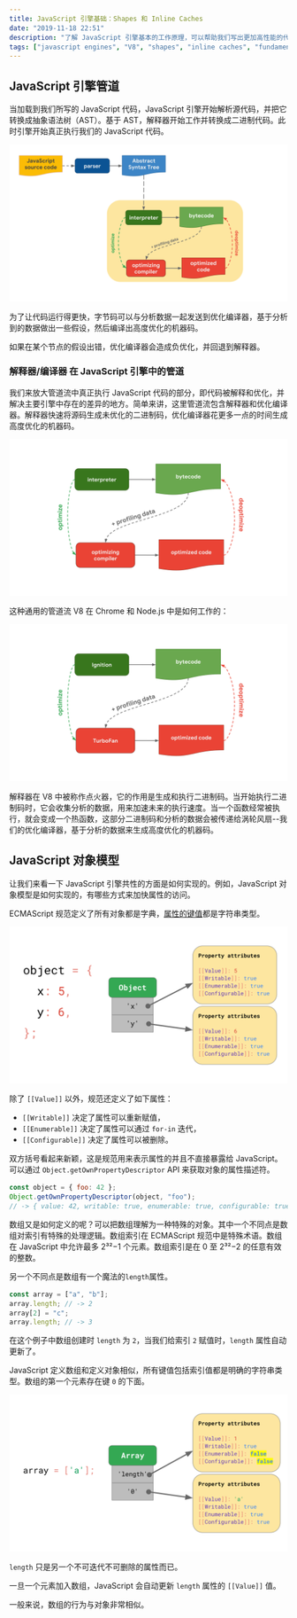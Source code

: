 ```yaml
---
title: JavaScript 引擎基础：Shapes 和 Inline Caches
date: "2019-11-18 22:51"
description: "了解 JavaScript 引擎基本的工作原理，可以帮助我们写出更加高性能的代码。"
tags: ["javascript engines", "V8", "shapes", "inline caches", "fundamentals"]
---
```


## JavaScript 引擎管道

当加载到我们所写的 JavaScript 代码，JavaScript 引擎开始解析源代码，并把它转换成抽象语法树（AST）。基于 AST，解释器开始工作并转换成二进制代码。此时引擎开始真正执行我们的 JavaScript 代码。

![js engine pipeline](js-engine-pipeline.svg)

为了让代码运行得更快，字节码可以与分析数据一起发送到优化编译器，基于分析到的数据做出一些假设，然后编译出高度优化的机器码。

如果在某个节点的假设出错，优化编译器会造成负优化，并回退到解释器。

### 解释器/编译器 在 JavaScript 引擎中的管道

我们来放大管道流中真正执行 JavaScript 代码的部分，即代码被解释和优化，并解决主要引擎中存在的差异的地方。简单来讲，这里管道流包含解释器和优化编译器。解释器快速将源码生成未优化的二进制码，优化编译器花更多一点的时间生成高度优化的机器码。

![interpreter optimizing compiler](interpreter-optimizing-compiler.svg)

这种通用的管道流 V8 在 Chrome 和 Node.js 中是如何工作的：

![interpreter optimizing compiler v8](interpreter-optimizing-compiler-v8.svg)

解释器在 V8 中被称作点火器，它的作用是生成和执行二进制码。当开始执行二进制码时，它会收集分析的数据，用来加速未来的执行速度。当一个函数经常被执行，就会变成一个热函数，这部分二进制码和分析的数据会被传递给涡轮风扇--我们的优化编译器，基于分析的数据来生成高度优化的机器码。

## JavaScript 对象模型

让我们来看一下 JavaScript 引擎共性的方面是如何实现的。例如，JavaScript 对象模型是如何实现的，有哪些方式来加快属性的访问。

ECMAScript 规范定义了所有对象都是字典，[属性的键值](https://tc39.es/ecma262/#sec-property-attributes)都是字符串类型。

![object model](object-model.svg)

除了 `[[Value]]` 以外，规范还定义了如下属性：

- `[[Writable]]` 决定了属性可以重新赋值，
- `[[Enumerable]]` 决定了属性可以通过 `for-in` 迭代，
- `[[Configurable]]` 决定了属性可以被删除。

双方括号看起来新颖，这是规范用来表示属性的并且不直接暴露给 JavaScript。可以通过 `Object.getOwnPropertyDescriptor` API 来获取对象的属性描述符。

```javascript
const object = { foo: 42 };
Object.getOwnPropertyDescriptor(object, "foo");
// -> { value: 42, writable: true, enumerable: true, configurable: true }
```

数组又是如何定义的呢？可以把数组理解为一种特殊的对象。其中一个不同点是数组对索引有特殊的处理逻辑。数组索引在 ECMAScript 规范中是特殊术语。数组在 JavaScript 中允许最多 2³²−1 个元素。数组索引是在 0 至 2³²−2 的任意有效的整数。

另一个不同点是数组有一个魔法的`length`属性。

```javascript
const array = ["a", "b"];
array.length; // -> 2
array[2] = "c";
array.length; // -> 3
```

在这个例子中数组创建时 `length` 为 `2`，当我们给索引 `2` 赋值时，`length` 属性自动更新了。

JavaScript 定义数组和定义对象相似，所有键值包括索引值都是明确的字符串类型。数组的第一个元素存在键 `0` 的下面。

![array 1](array-1.svg)

`length` 只是另一个不可迭代不可删除的属性而已。

一旦一个元素加入数组，JavaScript 会自动更新 `length` 属性的 `[[Value]]` 值。

一般来说，数组的行为与对象非常相似。
